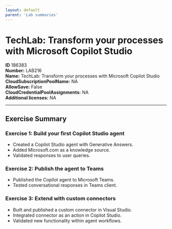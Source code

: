 ```yaml
---
layout: default
parent: 'Lab summaries'
---
```


# TechLab: Transform your processes with Microsoft Copilot Studio

**ID** 186383  
**Number:** LAB216  
**Name:** TechLab: Transform your processes with Microsoft Copilot Studio
**CloudSubscriptionPoolName:** NA  
**AllowSave:** False  
**CloudCredentialPoolAssignments:** NA  
**Additional licenses:** NA  

---

## Exercise Summary

### Exercise 1: Build your first Copilot Studio agent
- Created a Copilot Studio agent with Generative Answers.  
- Added Microsoft.com as a knowledge source.  
- Validated responses to user queries.  

### Exercise 2: Publish the agent to Teams
- Published the Copilot agent to Microsoft Teams.  
- Tested conversational responses in Teams client.  

### Exercise 3: Extend with custom connectors
- Built and published a custom connector in Visual Studio.  
- Integrated connector as an action in Copilot Studio.  
- Validated new functionality within agent workflows.
